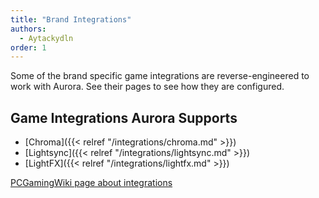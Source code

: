 ```yaml
---
title: "Brand Integrations"
authors:
  - Aytackydln
order: 1
---
```


Some of the brand specific game integrations are reverse-engineered to work with Aurora.
See their pages to see how they are configured.

## Game Integrations Aurora Supports
- [Chroma]({{< relref "/integrations/chroma.md" >}})
- [Lightsync]({{< relref "/integrations/lightsync.md" >}})
- [LightFX]({{< relref "/integrations/lightfx.md" >}})

[PCGamingWiki page about integrations](https://www.pcgamingwiki.com/wiki/RGB_lighting_middleware)

